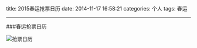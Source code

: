 title: 2015春运抢票日历
date: 2014-11-17 16:58:21
categories: 个人
tags: 春运

---
###春运抢票日历

![抢票日历](https://www.flyada.com/images/2015抢票日历.jpg)